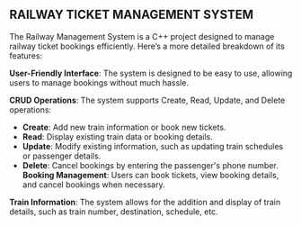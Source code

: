 ## RAILWAY TICKET MANAGEMENT SYSTEM 
The Railway Management System is a C++ project designed to manage railway ticket bookings efficiently. Here’s a more detailed breakdown of its features:

**User-Friendly Interface**: The system is designed to be easy to use, allowing users to manage bookings without much hassle.



**CRUD Operations**: The system supports Create, Read, Update, and Delete operations:

+ **Create**: Add new train information or book new tickets.
+ **Read**: Display existing train data or booking details.
+ **Update**: Modify existing information, such as updating train schedules or passenger details.
+ **Delete**: Cancel bookings by entering the passenger's phone number.
  **Booking Management**: Users can book tickets, view booking details, and cancel bookings when necessary.

**Train Information**: The system allows for the addition and display of train details, such as train number, destination, schedule, etc.
